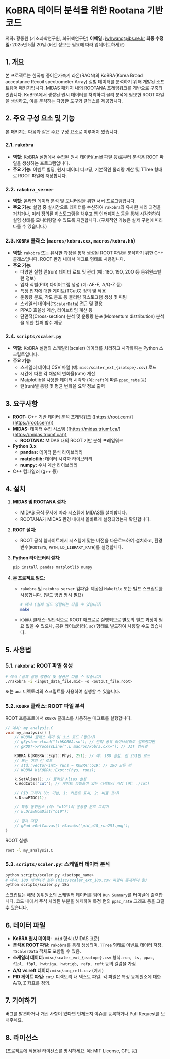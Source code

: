 # KoBRA 데이터 분석을 위한 Rootana 기반 코드

**저자:** 황종원 (기초과학연구원, 희귀핵연구단)
**이메일:** <jwhwang@ibs.re.kr>
**최종 수정일:** 2025년 5월 20일 (버전 정보는 필요에 따라 업데이트하세요)

## 1. 개요

본 프로젝트는 한국형 중이온가속기 라온(RAON)의 KoBRA(Korea Broad acceptance Recoil spectrometer Array) 실험 데이터를 분석하기 위해 개발된 소프트웨어 패키지입니다. MIDAS 패키지 내의 ROOTANA 프레임워크를 기반으로 구축되었습니다. KoBRA에서 생성된 원시 데이터를 처리하여 물리 분석에 필요한 ROOT 파일을 생성하고, 이를 분석하는 다양한 도구와 클래스를 제공합니다.

## 2. 주요 구성 요소 및 기능

본 패키지는 다음과 같은 주요 구성 요소로 이루어져 있습니다.

### 2.1. `rakobra`

* **역할:** KoBRA 실험에서 수집된 원시 데이터(.mid 파일 등)로부터 분석용 ROOT 파일을 생성하는 프로그램입니다.
* **주요 기능:** 이벤트 빌딩, 원시 데이터 디코딩, 기본적인 물리량 계산 및 TTree 형태로 ROOT 파일에 저장합니다.

### 2.2. `rakobra_server`

* **역할:** 온라인 데이터 분석 및 모니터링을 위한 서버 프로그램입니다.
* **주요 기능:** 실험 중 실시간으로 데이터를 수신하여 `rakobra`와 유사한 처리 과정을 거치거나, 미리 정의된 히스토그램을 채우고 웹 인터페이스 등을 통해 시각화하여 실험 상태를 모니터링할 수 있도록 지원합니다. (구체적인 기능은 실제 구현에 따라 다를 수 있습니다.)

### 2.3. `KOBRA` 클래스 (`macros/kobra.cxx`, `macros/kobra.hh`)

* **역할:** `rakobra` 또는 유사한 과정을 통해 생성된 ROOT 파일을 분석하기 위한 C++ 클래스입니다. ROOT 환경 내에서 매크로 형태로 사용됩니다.
* **주요 기능:**
  * 다양한 실험 런(run) 데이터 로드 및 관리 (예: 18O, 19O, 20O 등 동위원소별 런 정보)
  * 입자 식별(PID) 다이어그램 생성 (예: ΔE-E, A/Q-Z 등)
  * 특정 입자에 대한 게이트(TCutG) 정의 및 적용
  * 운동량 분포, 각도 분포 등 물리량 히스토그램 생성 및 피팅
  * 스케일러 데이터(`TScalerData`) 접근 및 활용
  * PPAC 효율성 계산, 라이브타임 계산 등
  * 단면적(Cross-section) 분석 및 운동량 분포(Momentum distribution) 분석을 위한 헬퍼 함수 제공

### 2.4. `scripts/scaler.py`

* **역할:** KoBRA 실험의 스케일러(scaler) 데이터를 처리하고 시각화하는 Python 스크립트입니다.
* **주요 기능:**
  * 스케일러 데이터 CSV 파일 (예: `misc/scaler_ext_{isotope}.csv`) 로드
  * 시간에 따른 각 채널의 변화율(rate) 계산
  * Matplotlib을 사용한 데이터 시각화 (예: `reft`에 따른 `ppac_rate` 등)
  * 런(run)별 총량 및 평균 변화율 요약 정보 출력

## 3. 요구사항

* **ROOT:** C++ 기반 데이터 분석 프레임워크 ([https://root.cern/](https://root.cern/))
* **MIDAS:** 데이터 수집 시스템 ([https://midas.triumf.ca/](https://midas.triumf.ca/))
  * **ROOTANA:** MIDAS 내의 ROOT 기반 분석 프레임워크
* **Python 3.x**
  * **pandas:** 데이터 분석 라이브러리
  * **matplotlib:** 데이터 시각화 라이브러리
  * **numpy:** 수치 계산 라이브러리
* C++ 컴파일러 (g++ 등)

## 4. 설치

1. **MIDAS 및 ROOTANA 설치:**
    * MIDAS 공식 문서에 따라 시스템에 MIDAS를 설치합니다.
    * ROOTANA가 MIDAS 환경 내에서 올바르게 설정되었는지 확인합니다.
2. **ROOT 설치:**
    * ROOT 공식 웹사이트에서 시스템에 맞는 버전을 다운로드하여 설치하고, 환경 변수(`ROOTSYS`, `PATH`, `LD_LIBRARY_PATH`)를 설정합니다.
3. **Python 라이브러리 설치:**

    ```bash
    pip install pandas matplotlib numpy
    ```

4. **본 프로젝트 빌드:**
    * `rakobra` 및 `rakobra_server` 컴파일: 제공된 `Makefile` 또는 빌드 스크립트를 사용합니다. (빌드 방법 명시 필요)

      ```bash
      # 예시 (실제 빌드 명령어는 다를 수 있습니다)
      make
      ```

    * `KOBRA` 클래스: 일반적으로 ROOT 매크로로 실행되므로 별도의 빌드 과정이 필요 없을 수 있으나, 공유 라이브러리(`.so`) 형태로 빌드하여 사용할 수도 있습니다.

## 5. 사용법

### 5.1. `rakobra`: ROOT 파일 생성

```bash
# 예시 (실제 실행 명령어 및 옵션은 다를 수 있습니다)
./rakobra -i <input_data_file.mid> -o <output_file.root>
```

또는 `ana` 디렉토리의 스크립트를 사용하여 실행할 수 있습니다.

### 5.2. `KOBRA` 클래스: ROOT 파일 분석

ROOT 프롬프트에서 `KOBRA` 클래스를 사용하는 매크로를 실행합니다.

```cpp
// 예시: my_analysis.C
void my_analysis() {
    // KOBRA 클래스 헤더 및 소스 로드 (필요시)
    // gSystem->Load("libKOBRA.so"); // 만약 공유 라이브러리로 빌드했다면
    // gROOT->ProcessLine(".L macros/kobra.cxx+"); // JIT 컴파일

    KOBRA k(KOBRA::Expt::Phys, 251); // 예: 18O 실험, 런 251번 로드
    // 또는 여러 런 로드
    // std::vector<int> runs = KOBRA::o19; // 19O 모든 런
    // KOBRA k(KOBRA::Expt::Phys, runs);

    k.SetAlias(); // 물리량 Alias 설정
    k.AddCuts("cut"); // 게이트 파일들이 있는 디렉토리 지정 (예: ./cut)

    // PID 그리기 (0: 기본, 1: 카운트 표시, 2: 비율 표시)
    k.DrawPIDC(1);

    // 특정 동위원소 (예: "o19")의 운동량 분포 그리기
    // k.DrawMomDist("o19");

    // 결과 저장
    // gPad->GetCanvas()->SaveAs("pid_o18_run251.png");
}
```

ROOT 실행:

```bash
root -l my_analysis.C
```

### 5.3. `scripts/scaler.py`: 스케일러 데이터 분석

```bash
python scripts/scaler.py <isotope_name>
# 예시: 18O 데이터의 경우 (misc/scaler_ext_18o.csv 파일이 존재해야 함)
python scripts/scaler.py 18o
```

스크립트는 해당 동위원소의 스케일러 데이터를 읽어 `Run Summary`를 터미널에 출력합니다. 코드 내에서 주석 처리된 부분을 해제하여 특정 런의 `ppac_rate` 그래프 등을 그릴 수 있습니다.

## 6. 데이터 파일

* **KoBRA 원시 데이터:** `.mid` 형식 (MIDAS 표준)
* **분석용 ROOT 파일:** `rakobra`를 통해 생성되며, `TTree` 형태로 이벤트 데이터 저장. `TScalerData` 객체도 포함될 수 있음.
* **스케일러 데이터:** `misc/scaler_ext_{isotope}.csv` 형식. `run, ts, ppac, f2pl, f3pl, hwtriga, hwtrigb, refp, reft` 등의 컬럼을 가짐.
* **A/Q vs reft 데이터:** `misc/aoq_reft.csv` (예시)
* **PID 게이트 파일:** `cut/` 디렉토리 내 텍스트 파일. 각 파일은 특정 동위원소에 대한 A/Q, Z 좌표를 정의.

## 7. 기여하기

버그를 발견하거나 개선 사항이 있다면 언제든지 이슈를 등록하거나 Pull Request를 보내주세요.

## 8. 라이선스

(프로젝트에 적용된 라이선스를 명시하세요. 예: MIT License, GPL 등)
